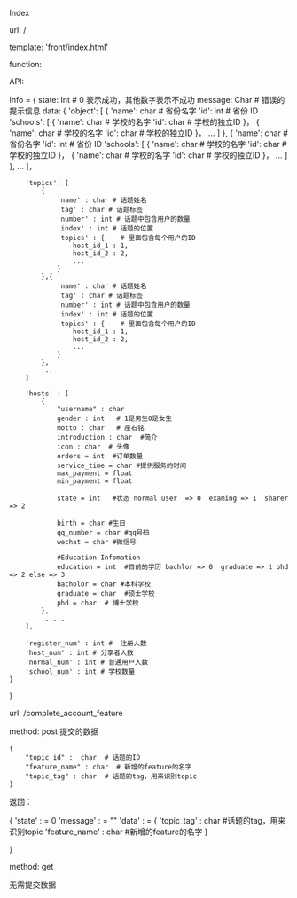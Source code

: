 Index 

url: /

template: 'front/index.html'

function:

API:

Info = {
	state: Int # 0 表示成功，其他数字表示不成功
	message: Char # 错误的提示信息
	data: {
		'object': [
			{
				'name': char # 省份名字
				'id': int # 省份 ID
				'schools': [
					{
						'name':  char # 学校的名字
						'id': char # 学校的独立ID
					}，
					{
						'name':  char # 学校的名字
						'id': char # 学校的独立ID
					}，
					...
				]
			},
			{
				'name': char # 省份名字
				'id': int # 省份 ID
				'schools': [
					{
						'name':  char # 学校的名字
						'id': char # 学校的独立ID
					}，
					{
						'name':  char # 学校的名字
						'id': char # 学校的独立ID
					}，
					...
				]
			},
			...
		]，

		'topics': [
			{
				'name' : char # 话题姓名
	            'tag' : char # 话题标签
	            'number' : int # 话题中包含用户的数量
	            'index' : int # 话题的位置
	            'topics' : {    # 里面包含每个用户的ID
	            	host_id_1 : 1,
	            	host_id_2 : 2,
	            	...
	            } 	
			},{
				'name' : char # 话题姓名
	            'tag' : char # 话题标签
	            'number' : int # 话题中包含用户的数量
	            'index' : int # 话题的位置
	            'topics' : {    # 里面包含每个用户的ID
	            	host_id_1 : 1,
	            	host_id_2 : 2,
	            	...
	            } 	
			},
			...
		]

		'hosts' : [
			{
				"username" : char
			    gender : int   # 1是男生0是女生
			    motto : char   # 座右铭
			    introduction : char  #简介
			    icon : char  # 头像
			    orders = int  #订单数量
			    service_time = char #提供服务的时间
			    max_payment = float  
			    min_payment = float 
			    
			    state = int   #状态 normal user  => 0  examing => 1  sharer => 2

			    birth = char #生日
			    qq_number = char #qq号码
			    wechat = char #微信号

			    #Education Infomation
			    education = int  #目前的学历 bachlor => 0  graduate => 1 phd => 2 else => 3
			    bacholor = char #本科学校
			    graduate = char  #硕士学校
			    phd = char  # 博士学校
			},
			......
		],

		'register_num' : int #  注册人数
        'host_num' : int # 分享者人数
        'normal_num' : int # 普通用户人数
        'school_num' : int # 学校数量
	}
}



url: /complete_account_feature

method: post
提交的数据

	{
		"topic_id" :  char  # 话题的ID
		"feature_name" : char  # 新增的feature的名字
 		"topic_tag" : char  # 话题的tag，用来识别topic
	}


返回：

{
        'state' : = 0
        'message' : = ""
		'data' : = {
			'topic_tag' : char  #话题的tag，用来识别topic
        	'feature_name' : char  #新增的feature的名字
		}
       
}

method: get

无需提交数据